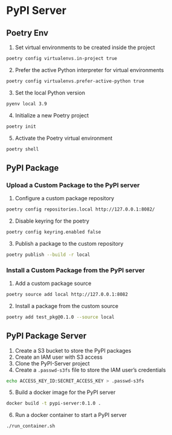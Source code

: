 # PyPI Server

## Poetry Env

1. Set virtual environments to be created inside the project

```sh
poetry config virtualenvs.in-project true
```

2. Prefer the active Python interpreter for virtual environments

```sh
poetry config virtualenvs.prefer-active-python true
```

3. Set the local Python version

```sh
pyenv local 3.9
```

4. Initialize a new Poetry project

```sh
poetry init
```

5. Activate the Poetry virtual environment

```sh
poetry shell
```

## PyPI Package

### Upload a Custom Package to the PyPI server

1. Configure a custom package repository

```sh
poetry config repositories.local http://127.0.0.1:8082/
```

2. Disable keyring for the poetry
```sh
poetry config keyring.enabled false
```

3. Publish a package to the custom repository

```sh
poetry publish --build -r local
```

### Install a Custom Package from the PyPI server

1. Add a custom package source

```sh
poetry source add local http://127.0.0.1:8082
```

2. Install a package from the custom source

```sh
poetry add test_pkg@0.1.0 --source local
```

## PyPI Package Server

1. Create a S3 bucket to store the PyPI packages
2. Create an IAM user with S3 access
3. Clone the PyPI-Server project
4. Create a `.passwd-s3fs` file to store the IAM user’s credentials

```sh
echo ACCESS_KEY_ID:SECRET_ACCESS_KEY > .passwd-s3fs
```

5. Build a docker image for the PyPI server

```sh
docker build -t pypi-server:0.1.0 .
```

6. Run a docker container to start a PyPI server

```sh
./run_container.sh
```
